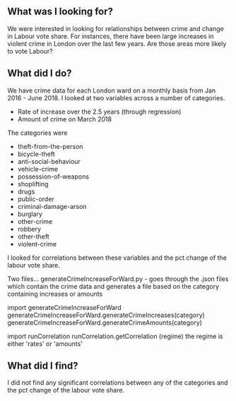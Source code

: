 ## What was I looking for?

We were interested in looking for relationships between crime and
change in Labour vote share. For instances, there have been large
increases in violent crime in London over the last few years. Are
those areas more likely to vote Labour?

## What did I do?

We have crime data for each London ward on a monthly basis from Jan
2016 - June 2018. I looked at two variables across a number of categories.

* Rate of increase over the 2.5 years (through regression)
* Amount of crime on March 2018

The categories were
* theft-from-the-person
* bicycle-theft
* anti-social-behaviour
* vehicle-crime
* possession-of-weapons
* shoplifting
* drugs
* public-order
* criminal-damage-arson
* burglary
* other-crime
* robbery
* other-theft
* violent-crime

I looked for correlations between these variables and the pct change
of the labour vote share.

Two files...
generateCrimeIncreaseForWard.py - goes through the .json files which contain the crime data and generates a file based on the category containing increases or amounts

import generateCrimeIncreaseForWard
generateCrimeIncreaseForWard.generateCrimeIncreases(category)
generateCrimeIncreaseForWard.generateCrimeAmounts(category)

import runCorrelation
runCorrelation.getCorrelation (regime)
the regime is either 'rates' or 'amounts'

## What did I find?

I did not find any significant correlations between any of the
categories and the pct change of the labour vote share. 
